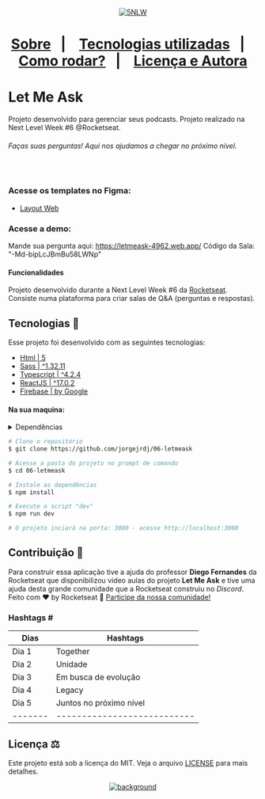 
<p align="center">
<a href="https://imgbb.com/"><img src="https://i.ibb.co/Sfg848j/6nlw.png" alt="5NLW" border="0"></a>
</p>
<h1 align="center">


<p align="center">
  <a href="#sobre">Sobre</a>&nbsp;&nbsp;&nbsp;|&nbsp;&nbsp;&nbsp;
  <a href="#tecnologias-utilizadas">Tecnologias utilizadas</a>&nbsp;&nbsp;&nbsp;|&nbsp;&nbsp;&nbsp;
  <a href="#como-rodar">Como rodar?</a>&nbsp;&nbsp;&nbsp;|&nbsp;&nbsp;&nbsp;
  <a href="#licença-e-autora">Licença e Autora</a>
</p>

# Let Me Ask
Projeto desenvolvido para gerenciar seus podcasts. Projeto realizado na Next Level Week #6 @Rocketseat.

###### Faças suas perguntas! Aqui nos ajudamos a chegar no próximo nível. 

<br>

### Acesse os templates no Figma:

- [Layout Web](https://www.figma.com/file/ITmt54Pz9ssMKU3pRMPHLS/Letmeask-(Copy)?node-id=0%3A1)

### Acesse a demo:

Mande sua pergunta aqui:  https://letmeask-4962.web.app/
Código da Sala: "-Md-bipLcJBmBu58LWNp"


#### Funcionalidades
Projeto desenvolvido durante a Next Level Week #6 da [Rocketseat](https://rocketseat.com.br/). Consiste numa plataforma para criar salas de Q&A (perguntas e respostas).


### 
## Tecnologias 🚀
Esse projeto foi desenvolvido com as seguintes tecnologias:
- [Html | 5](https://pt.wikipedia.org/wiki/HTML)
- [Sass | ^1.32.11](https://sass-lang.com/)
- [Typescript | ^4.2.4](https://www.typescriptlang.org/)
- [ReactJS | ^17.0.2](https://pt-br.reactjs.org/)
- [Firebase | by Google](https://firebase.google.com/?hl=pt)



#### Na sua maquina:

<details>
    <summary>Dependências</summary>

```json
    "dependencies": {
        "@testing-library/jest-dom": "^5.11.4",
        "classnames": "^2.3.1",
        "dotenv": "^10.0.0",
        "firebase": "^8.6.8",
        "node-sass": "5.0.0",
        "react": "^17.0.2",
        "react-dom": "^17.0.2",
        "react-router-dom": "^5.2.0",
        "react-scripts": "4.0.3",
        "typescript": "^4.1.2",
        "web-vitals": "^1.0.1"
    },
    "devDependencies": {
        "@testing-library/react": "^11.1.0",
        "@testing-library/user-event": "^12.1.10",
        "@types/jest": "^26.0.15",
        "@types/node": "^12.0.0",
        "@types/react": "^17.0.0",
        "@types/react-dom": "^17.0.0",
        "@types/react-router-dom": "^5.1.7",
    }
    //Ex: $ npm install @types/_____ -D
```
</details>

```bash
# Clone o repositório
$ git clone https://github.com/jorgejrdj/06-letmeask

# Acesse a pasta do projeto no prompt de comando
$ cd 06-letmeask

# Instale as dependências
$ npm install

# Execute o script "dev"
$ npm run dev

# O projeto inciará na porta: 3000 - acesse http://localhost:3000
```

## Contribuição 💭
Para construir essa aplicação tive a ajuda do professor **Diego Fernandes** da Rocketseat que disponibilizou video aulas do projeto **Let Me Ask** e tive uma ajuda desta grande comunidade que a Rocketseat construiu no *Discord*.
Feito com ♥ by Rocketseat :wave: [Participe da nossa comunidade!](https://discord.gg/YxU7fJT)

### Hashtags \#
| Dias  | Hashtags                  |
|-------|---------------------------|
| Dia 1 | Together                  |
| Dia 2 | Unidade                   |
| Dia 3 | Em busca de evolução      |
| Dia 4 | Legacy                    |
| Dia 5 | Juntos no próximo nível   |
|-------|---------------------------|

## Licença ⚖️
Este projeto está sob a licença do MIT. Veja o arquivo [LICENSE](https://github.com/jorgejrdj/Podcastr/blob/main/LICENSE) para mais detalhes.

<p align="center">
<a href="https://ibb.co/QcwWvS5"><img src="https://i.ibb.co/VN4FYnK/cover-reactjs.png" alt="background" border="0"></a>
</p>

